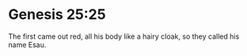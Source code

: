 # Genesis 25:25

The first came out red, all his body like a hairy cloak, so they called his name Esau.
